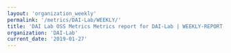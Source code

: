 ```yaml
---
layout: 'organization_weekly'
permalink: '/metrics/DAI-Lab/WEEKLY/'
title: 'DAI Lab OSS Metrics Metrics report for DAI-Lab | WEEKLY-REPORT-2019-01-27'
organization: 'DAI-Lab'
current_date: '2019-01-27'
---
```

